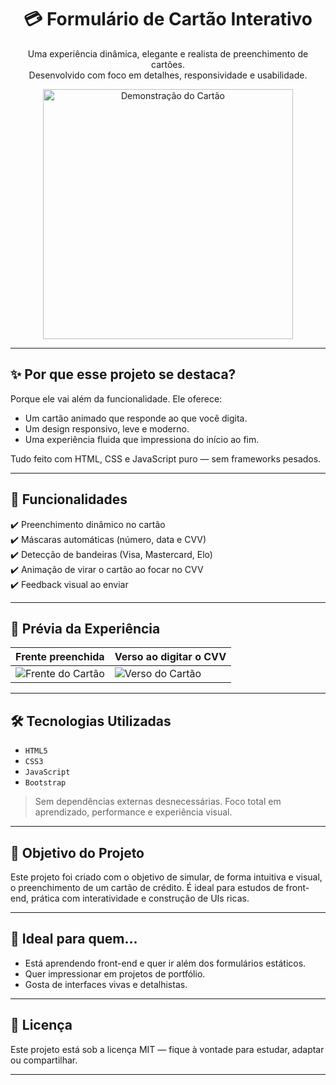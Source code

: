 <h1 align="center">💳 Formulário de Cartão Interativo</h1>

<p align="center">
  Uma experiência dinâmica, elegante e realista de preenchimento de cartões.<br>
  Desenvolvido com foco em detalhes, responsividade e usabilidade.
</p>

<p align="center">
  <img src="./imagens/demo-frente.gif" width="400" alt="Demonstração do Cartão">
</p>

---

## ✨ Por que esse projeto se destaca?

Porque ele vai além da funcionalidade. Ele oferece:

- Um cartão animado que responde ao que você digita.
- Um design responsivo, leve e moderno.
- Uma experiência fluida que impressiona do início ao fim.

Tudo feito com HTML, CSS e JavaScript puro — sem frameworks pesados.

---

## 🚀 Funcionalidades

✔️ Preenchimento dinâmico no cartão  
✔️ Máscaras automáticas (número, data e CVV)  
✔️ Detecção de bandeiras (Visa, Mastercard, Elo)  
✔️ Animação de virar o cartão ao focar no CVV  
✔️ Feedback visual ao enviar

---

## 📸 Prévia da Experiência

| Frente preenchida                                | Verso ao digitar o CVV                        |
|--------------------------------------------------|-----------------------------------------------|
| ![Frente do Cartão](./imagens/demo-frente.gif)   | ![Verso do Cartão](./imagens/demo-verso.gif)  |

---

## 🛠️ Tecnologias Utilizadas

- `HTML5`
- `CSS3`
- `JavaScript`
- `Bootstrap`

> Sem dependências externas desnecessárias. Foco total em aprendizado, performance e experiência visual.

---

## 🎯 Objetivo do Projeto

Este projeto foi criado com o objetivo de simular, de forma intuitiva e visual, o preenchimento de um cartão de crédito. É ideal para estudos de front-end, prática com interatividade e construção de UIs ricas.

---

## 🧠 Ideal para quem...

- Está aprendendo front-end e quer ir além dos formulários estáticos.
- Quer impressionar em projetos de portfólio.
- Gosta de interfaces vivas e detalhistas.

---

## 📄 Licença

Este projeto está sob a licença MIT — fique à vontade para estudar, adaptar ou compartilhar.

---

